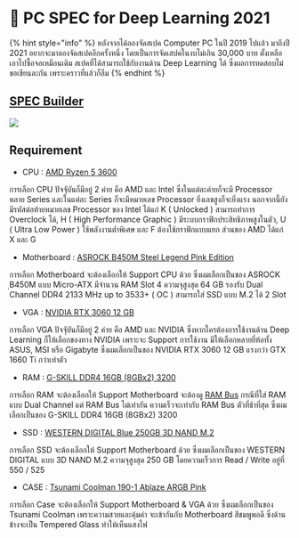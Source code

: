 # 👘 PC SPEC for Deep Learning 2021

{% hint style="info" %}
หลังจากได้ลองจัดสเปค Computer PC ในปี 2019 ไปแล้ว มาถึงปี 2021 อยากจะมาลองจัดสเปคอีกครั้งหนึ่ง โดยเป็นการจัดเสปคในงบไม่เกิน 30,000 บาท ตั้งเหลือเอาไปซื้อจอเหมือนเดิม สเปคที่ได้สามารถใช้กับงานด้าน Deep Learning ได้ ซึ่งผลการทดสอบไม่ขอเขียนละกัน เพราะคราวที่แล้วก็ลืม
{% endhint %}

## [SPEC Builder](https://notebookspec.com/pc/8486158)

![](https://codeinsane.files.wordpress.com/2021/03/spec-02.png?w=636\&h=496)

## **Requirement**

* CPU : [AMD Ryzen 5 3600](https://notebookspec.com/pc-cpu/341-AMD-Ryzen-5-3600.html)

การเลือก CPU ปัจจัุบันก็มีอยู่ 2 ค่าย คือ AMD และ Intel ซึ่งในแต่ละค่ายก็จะมี Processor หลาย Series และในแต่ละ Series ก็จะมีหมายเลข Processor ยิ่งเลขสูงก็จะยิ่งแรง นอกจากนี้ยังมีรหัสต่อท้ายหมายเลข Processor ของ Intel ได้แก่ K ( Unlocked ) สามารถทำการ Overclock ได้, H ( High Performance Graphic ) มีระบบกราฟิกประสิทธิภาพสูงในตัว, U ( Ultra Low Power ) ใช้พลังงานต่ำพิเศษ และ F ต้องใช้กราฟิกแบบแยก ส่วนของ AMD ได้แก่ X และ G

* Motherboard : [ASROCK B450M Steel Legend Pink Edition](https://notebookspec.com/pc-mb/1480-ASROCK-B450M-Steel%20Legend%20Pink%20Edition.html)

การเลือก Motherboard จะต้องเลือกให้ Support CPU ด้วย ซึ่งผมเลือกเป็นของ ASROCK ฺB450M แบบ Micro-ATX มีจำนวน RAM Slot 4 ความจุสูงสุด 64 GB รองรับ Dual Channel DDR4 2133 MHz up to 3533+ ( OC ) สามารถใส่ SSD แบบ M.2 ได้ 2 Slot

* VGA : [NVIDIA RTX 3060 12 GB](https://notebookspec.com/pc-vga/1363-NVIDIA-RTX-3060.html)

การเลือก VGA ปัจจัุบันก็มีอยู่ 2 ค่าย คือ AMD และ NVIDIA ซึ่งหากใครต้องการใช้งานด้าน Deep Learning ก็ให้เลือกของทาง NVIDIA เพราะจะ Support การใช้งาน มีให้เลือกหลายยี่ห้อทั้ง ASUS, MSI หรือ Gigabyte ซึ่งผมเลือกเป็นของ NVIDIA RTX 3060 12 GB แรงกว่า GTX 1660 Ti กว่าเท่าตัว

* RAM : [G-SKILL DDR4 16GB (8GBx2) 3200](https://notebookspec.com/pc-ram/387-G.SKILL-Ripjaws-V%20DDR4%2016GB%203200%20\(8GBx2\)%20VK.html)

การเลือก RAM จะต้องเลือกให้ Support Motherboard จะต้องดู [RAM Bus](https://www.youtube.com/watch?v=D\_Yt4vSZKVk) กรณีที่ใส่ RAM แบบ Dual Channel แต่ RAM Bus ไม่เท่ากัน ความเร็วจะเท่ากับ RAM Bus ตัวที่ช้าที่สุด ซึ่งผมเลือกเป็นของ G-SKILL DDR4 16GB (8GBx2) 3200

* SSD : [WESTERN DIGITAL Blue 250GB 3D NAND M.2](https://notebookspec.com/pc-ssd/Western-Digital-Blue%20250GB%203D%20NAND%20M.2/388)

การเลือก SSD จะต้องเลือกให้ Support Motherboard ด้วย ซึ่งผมเลือกเป็นของ WESTERN DIGITAL แบบ 3D NAND M.2 ความจุสูงสุด 250 GB โดยความเร็วการ Read / Write อยู่ที่ 550 / 525

* CASE : [Tsunami Coolman 190-1 Ablaze ARGB Pink](https://notebookspec.com/pc-case/1056-Tsunami-Coolman-190-1%20Ablaze%20ARGB%20Pink.html)

การเลือก Case จะต้องเลือกให้ Support Motherboard & VGA ด้วย ซึ่งผมเลือกเป็นของ Tsunami Coolman เพราะความสวยและคุ้มค่า จะเข้ากันกับ Motherboard สีชมพูพอดี ซึ่งด้านข้างจะเป็น Tempered Glass ทำให้เห็นแสงไฟ

